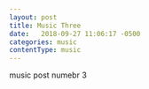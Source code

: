 ```yaml
---
layout: post
title: Music Three
date:   2018-09-27 11:06:17 -0500
categories: music
contentType: music
---
```

music post numebr 3